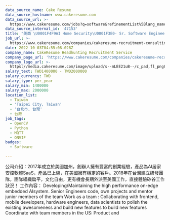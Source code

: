 ```yaml
---
data_source_name: Cake Resume
data_source_hostname: www.cakeresume.com
data_source_url: >-
  https://www.cakeresume.com/jobs?q=software&refinementList%5Blang_name%5D%5B0%5D=English&refinementList%5Bsalary_type%5D=per_year&range%5Bsalary_range%5D%5Bmin%5D=1000000&page=2
data_source_internal_id: '47153'
title: "美商 \U0001F4F9AI Home Security\U0001F3E0- Sr. Software Engineer(Python, ONVIF)- TL"
job_url: >-
  https://www.cakeresume.com/companies/cakeresume-recruitment-consulting/jobs/ai-home-security-sr-embedded-engineer-tl
date: 2022-10-03T04:55:08.028Z
company_name: CakeResume Headhunting Recruitment Service
company_page_url: 'https://www.cakeresume.com/companies/cakeresume-recruitment-consulting'
company_logo_url: >-
  https://media.cakeresume.com/image/upload/s--mLEE21uB--/c_pad,fl_png8,h_200,w_200/v1620881212/vdbipassrdfr8omwzeq6.png
salary_text: TWD1400000 - TWD2000000
salary_currency: TWD
salary_type: per_year
salary_min: 1400000
salary_max: 2000000
location_list:
  - Taiwan
  - 'Taipei City, Taiwan'
  - '台北市, 台灣'
  - 台灣
job_tags:
  - OpenCV
  - Python
  - MQTT
  - ONVIF
badges:
  - Software

---
```


公司介紹：2017年成立於美國加州，創辦人擁有豐富的創業經驗，產品為AI居家安控軟體SaaS，產品已上線，在美國擁有穩定的客戶。2018年在台灣建立研發團隊，團隊組織扁平，文化自由，更有機會長期外派至美國工作，直接體驗矽谷工作狀況！ 工作內容： Developing/Maintaining the high performance on-edge embedded AIsystem. Senior Engineers code, own projects and mentor junior members of the team Work as a team : Collaborating with frontend, mobile developers, hardware engineers, data scientists to polish the existing awesomeness and build new features to build new features Coordinate with team members in the US: Product and